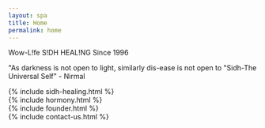 ```yaml
---
layout: spa
title: Home
permalink: home
---
```


Wow-L!fe
S!DH HEAL!NG
Since 1996
 
"As darkness is not open to light, similarly
dis-ease is not open to "Sidh-The Universal Self" - Nirmal

<section> {% include sidh-healing.html %} </section>
<section> {% include hormony.html %} </section>
<section> {% include founder.html %} </section>
<section> {% include contact-us.html %} </section>